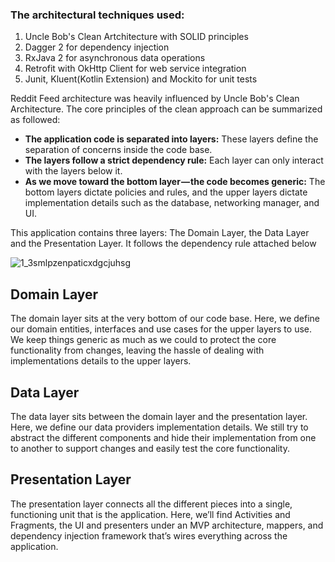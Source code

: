 ### The architectural techniques used:
1. Uncle Bob's Clean Artchitecture with SOLID principles
2. Dagger 2 for dependency injection
3. RxJava 2 for asynchronous data operations
4. Retrofit with OkHttp Client for web service integration
5. Junit, Kluent(Kotlin Extension) and Mockito for unit tests


Reddit Feed architecture was heavily influenced by Uncle Bob's Clean Architecture.
The core principles of the clean approach can be summarized as followed:
* **The application code is separated into layers:** These layers define the separation of concerns inside the code base.
* **The layers follow a strict dependency rule:** Each layer can only interact with the layers below it.
* **As we move toward the bottom layer — the code becomes generic:** The bottom layers dictate policies and rules, and the upper layers dictate implementation details such as the database, networking manager, and UI.

This application contains three layers: The Domain Layer, the Data Layer and the Presentation Layer. It follows the dependency rule attached below

![1_3smlpzenpaticxdgcjuhsg](https://user-images.githubusercontent.com/17843062/51222111-dc1c1380-1901-11e9-88b4-58fb5a0d063d.jpeg)


## Domain Layer
The domain layer sits at the very bottom of our code base. Here, we define our domain entities, interfaces and use cases for the upper layers to use. We keep things generic as much as we could to protect the core functionality from changes, leaving the hassle of dealing with implementations details to the upper layers. 

## Data Layer
The data layer sits between the domain layer and the presentation layer. Here, we define our data providers implementation details. We still try to abstract the different components and hide their implementation from one to another to support changes and easily test the core functionality.

## Presentation Layer
The presentation layer connects all the different pieces into a single, functioning unit that is the application. Here, we’ll find Activities and Fragments, the UI and presenters under an MVP architecture, mappers, and dependency injection framework that’s wires everything across the application.
